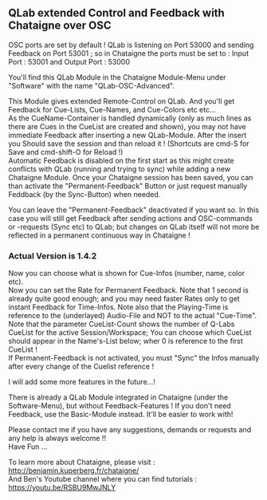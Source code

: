 ## QLab extended Control and Feedback with Chataigne over OSC

OSC ports are set by default ! QLab is listening on Port 53000 and sending Feedback on Port 53001 ; so in Chataigne the ports must be set to : Input Port : 53001 and Output Port : 53000

You'll find this QLab Module in the Chataigne Module-Menu under "Software" with the name "QLab-OSC-Advanced".

This Module gives extended Remote-Control on QLab. And you'll get Feedback for Cue-Lists, Cue-Names, and Cue-Colors etc etc...     
As the CueName-Container is handled dynamically (only as much lines as there are Cues in the CueList are created and shown), you may not have immediate Feedback after inserting a new QLab-Module. After the insert you Should save the session and than reload it ! (Shortcuts are cmd-S for Save and cmd-shift-O for Reload !)   
Automatic Feedback is disabled on the first start as this might create conflicts with QLab (running and trying to sync) while adding a new Chataigne Module. Once your Chataigne session has been saved, you can than activate the "Permanent-Feedback" Button or just request manually Feddback (by the Sync-Button) when needed.   

You can leave the "Permanent-Feedback" deactivated  if you want so. In this case you will still get Feedback after sending actions and OSC-commands or -requests (Sync etc) to QLab; but changes on QLab itself will not more be reflected in a permanent continuous way in Chataigne !

### Actual Version is 1.4.2
Now you can choose what is shown for Cue-Infos (number, name, color etc).     
Now you can set the Rate for Permanent Feedback. Note that 1 second is already quite good enough; and you may need faster Rates only to get instant Feedback for Time-Infos. Note also that the Playing-Time is reference to the (underlayed) Audio-File and NOT to the actual "Cue-Time".       
Note that the parameter CueList-Count shows the number of Q-Labs CueList for the active Session/Workspace; You can choose which CueList should appear in the Name's-List below; wher 0 is reference to the first CueList !    
If Permanent-Feedback is not activated, you must "Sync" the Infos manually after every change of the Cuelist reference !        

I will add some more features in the future...!

There is already a QLab Module integrated in Chataigne (under the Software-Menu), but without Feedback-Features ! If you don't need Feedback, use the Basic-Module instead. It'll be easier to work with!

Please contact me if you have any suggestions, demands or requests and any help is always welcome !!   
Have Fun ...  

To learn more about Chataigne, please visit : http://benjamin.kuperberg.fr/chataigne/    
And Ben's Youtube channel where you can find tutorials : https://youtu.be/RSBU9MwJNLY
